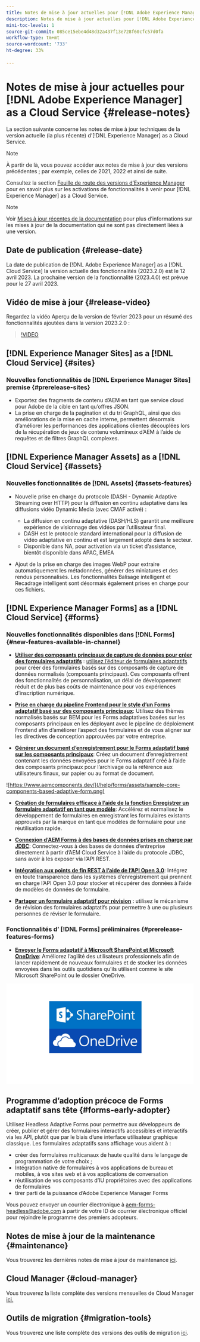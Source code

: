 ```yaml
---
title: Notes de mise à jour actuelles pour [!DNL Adobe Experience Manager] as a Cloud Service.
description: Notes de mise à jour actuelles pour [!DNL Adobe Experience Manager] as a Cloud Service.
mini-toc-levels: 1
source-git-commit: 085ce15ebe4d48d32a437f13e728f60cfc57d0fa
workflow-type: tm+mt
source-wordcount: '733'
ht-degree: 33%

---
```



# Notes de mise à jour actuelles pour [!DNL Adobe Experience Manager] as a Cloud Service {#release-notes}

La section suivante concerne les notes de mise à jour techniques de la version actuelle (la plus récente) d’[!DNL Experience Manager] as a Cloud Service.

>[!NOTE]
>
>À partir de là, vous pouvez accéder aux notes de mise à jour des versions précédentes ; par exemple, celles de 2021, 2022 et ainsi de suite.
>
>Consultez la section [Feuille de route des versions d’Experience Manager](https://experienceleague.adobe.com/docs/experience-manager-release-information/aem-release-updates/update-releases-roadmap.html?lang=fr) pour en savoir plus sur les activations de fonctionnalités à venir pour [!DNL Experience Manager] as a Cloud Service.

>[!NOTE]
>
>Voir [Mises à jour récentes de la documentation](https://experienceleague.adobe.com/docs/experience-manager-release-information/aem-release-updates/doc-updates/documentation-updates.html?lang=fr) pour plus d’informations sur les mises à jour de la documentation qui ne sont pas directement liées à une version.

## Date de publication {#release-date}

La date de publication de [!DNL Adobe Experience Manager] as a [!DNL Cloud Service] la version actuelle des fonctionnalités (2023.2.0) est le 12 avril 2023. La prochaine version de la fonctionnalité (2023.4.0) est prévue pour le 27 avril 2023.

## Vidéo de mise à jour {#release-video}

Regardez la vidéo Aperçu de la version de février 2023 pour un résumé des fonctionnalités ajoutées dans la version 2023.2.0 :

>[!VIDEO](https://video.tv.adobe.com/v/3416885/?quality=12)

## [!DNL Experience Manager Sites] as a [!DNL Cloud Service] {#sites}

### Nouvelles fonctionnalités de [!DNL Experience Manager Sites] premise {#prerelease-sites}

* Exportez des fragments de contenu d’AEM en tant que service cloud pour Adobe de la cible en tant qu’offres JSON.
* La prise en charge de la pagination et du tri GraphQL, ainsi que des améliorations de la mise en cache interne, permettent désormais d’améliorer les performances des applications clientes découplées lors de la récupération de jeux de contenu volumineux d’AEM à l’aide de requêtes et de filtres GraphQL complexes.

## [!DNL Experience Manager Assets] as a [!DNL Cloud Service] {#assets}

### Nouvelles fonctionnalités de [!DNL Assets] {#assets-features}

* Nouvelle prise en charge du protocole (DASH - Dynamic Adaptive Streaming over HTTP) pour la diffusion en continu adaptative dans les diffusions vidéo Dynamic Media (avec CMAF activé) :
   * La diffusion en continu adaptative (DASH/HLS) garantit une meilleure expérience de visionnage des vidéos par l’utilisateur final.
   * DASH est le protocole standard international pour la diffusion de vidéo adaptative en continu et est largement adopté dans le secteur.
   * Disponible dans NA, pour activation via un ticket d’assistance, bientôt disponible dans APAC, EMEA

* Ajout de la prise en charge des images WebP pour extraire automatiquement les métadonnées, générer des miniatures et des rendus personnalisés. Les fonctionnalités Balisage intelligent et Recadrage intelligent sont désormais également prises en charge pour ces fichiers.

## [!DNL Experience Manager Forms] as a [!DNL Cloud Service] {#forms}

### Nouvelles fonctionnalités disponibles dans [!DNL Forms] {#new-features-available-in-channel}

* **[Utiliser des composants principaux de capture de données pour créer des formulaires adaptatifs](https://experienceleague.adobe.com/docs/experience-manager-core-components/using/adaptive-forms/introduction.html?lang=fr)** : [utilisez l’éditeur de formulaires adaptatifs](/help/forms/creating-adaptive-form-core-components.md) pour créer des formulaires basés sur des composants de capture de données normalisés (composants principaux). Ces composants offrent des fonctionnalités de personnalisation, un délai de développement réduit et de plus bas coûts de maintenance pour vos expériences d’inscription numérique.

* **[Prise en charge du pipeline Frontend pour le style d’un Forms adaptatif basé sur des composants principaux](/help/forms/using-themes-in-core-components.md)**: Utilisez des thèmes normalisés basés sur BEM pour les Forms adaptatives basées sur les composants principaux en les déployant avec le pipeline de déploiement Frontend afin d’améliorer l’aspect des formulaires et de vous aligner sur les directives de conception approuvées par votre entreprise.

* **[Générer un document d’enregistrement pour le Forms adaptatif basé sur les composants principaux](/help/forms/generate-document-of-record-core-components.md)**: Créez un document d’enregistrement contenant les données envoyées pour le Forms adaptatif créé à l’aide des composants principaux pour l’archivage ou la référence aux utilisateurs finaux, sur papier ou au format de document.

![https://www.aemcomponents.dev/](/help/forms/assets/sample-core-components-based-adaptive-form.png)

* **[Création de formulaires efficace à l’aide de la fonction Enregistrer un formulaire adaptatif en tant que modèle](/help/forms/template-editor.md#save-an-adaptive-form-as-template-saving-adaptive-form-as-template)**: Accélérez et normalisez le développement de formulaires en enregistrant les formulaires existants approuvés par la marque en tant que modèles de formulaire pour une réutilisation rapide.

* **[Connexion d’AEM Forms à des bases de données prises en charge par JDBC](/help/forms/configure-data-sources.md#configure-relational-database-configure-relational-database)**: Connectez-vous à des bases de données d’entreprise directement à partir d’AEM Cloud Service à l’aide du protocole JDBC, sans avoir à les exposer via l’API REST.

* **[Intégration aux points de fin REST à l’aide de l’API Open 3.0](/help/forms/configure-data-sources.md#configure-restful-services-open-api-specification-version-20-configure-restful-services-swagger-version30)**: Intégrez en toute transparence dans les systèmes d’enregistrement qui prennent en charge l’API Open 3.0 pour stocker et récupérer des données à l’aide de modèles de données de formulaire.

* **[Partager un formulaire adaptatif pour révision](/help/forms/create-reviews-forms.md)** : utilisez le mécanisme de révision des formulaires adaptatifs pour permettre à une ou plusieurs personnes de réviser le formulaire.


### Fonctionnalités d’ [!DNL Forms] préliminaires {#prerelease-features-forms}

* **[Envoyer le Forms adaptatif à Microsoft SharePoint et Microsoft OneDrive](/help/forms/configuring-submit-actions.md)**: Améliorez l’agilité des utilisateurs professionnels afin de lancer rapidement de nouveaux formulaires et de stocker les données envoyées dans les outils quotidiens qu’ils utilisent comme le site Microsoft SharePoint ou le dossier OneDrive.

![Envoyer le Forms adaptatif à Microsoft SharePoint et Microsoft OneDrive](/help/forms/assets/onedrive-and-sharepoint.jpg)


## Programme d’adoption précoce de Forms adaptatif sans tête {#forms-early-adopter}

Utilisez Headless Adaptive Forms pour permettre aux développeurs de créer, publier et gérer des formulaires interactifs accessibles et interactifs via les API, plutôt que par le biais d’une interface utilisateur graphique classique. Les formulaires adaptatifs sans affichage vous aident à :

* créer des formulaires multicanaux de haute qualité dans le langage de programmation de votre choix ;
* Intégration native de formulaires à vos applications de bureau et mobiles, à vos sites web et à vos applications de conversation
* réutilisation de vos composants d’IU propriétaires avec des applications de formulaires
* tirer parti de la puissance d’Adobe Experience Manager Forms

Vous pouvez envoyer un courrier électronique à aem-forms-headless@adobe.com à partir de votre ID de courrier électronique officiel pour rejoindre le programme des premiers adopteurs.

## Notes de mise à jour de la maintenance {#maintenance}

Vous trouverez les dernières notes de mise à jour de maintenance [ici](/help/release-notes/maintenance/latest.md).

## Cloud Manager {#cloud-manager}

Vous trouverez la liste complète des versions mensuelles de Cloud Manager [ici.](/help/implementing/cloud-manager/release-notes/current.md)

## Outils de migration {#migration-tools}

Vous trouverez une liste complète des versions des outils de migration [ici](/help/journey-migration/release-notes/release-notes-migration-tools-current.md).
